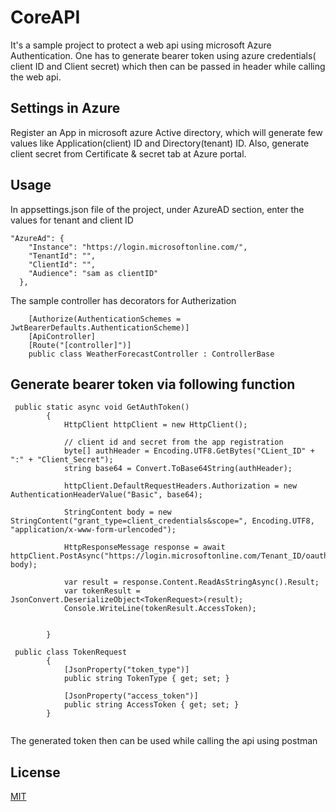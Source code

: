 # CoreAPI

It's a sample project to protect a web api using microsoft Azure Authentication. One has to generate bearer token using azure credentials( client ID and Client secret) which then can be passed in header while calling the web api.  

## Settings in Azure

Register an App in microsoft azure Active directory, which will generate few values like Application(client) ID and Directory(tenant) ID.
Also, generate client secret from Certificate & secret tab at Azure portal.


## Usage

In appsettings.json file of the project, under AzureAD section, enter the values for tenant and client ID
```
"AzureAd": {
    "Instance": "https://login.microsoftonline.com/",
    "TenantId": "",
    "ClientId": "",
    "Audience": "sam as clientID"
  },
```
The sample controller has decorators for Autherization
```
    [Authorize(AuthenticationSchemes = JwtBearerDefaults.AuthenticationScheme)]  
    [ApiController]
    [Route("[controller]")]
    public class WeatherForecastController : ControllerBase
```
## Generate bearer token via following function
```
 public static async void GetAuthToken()
        {
            HttpClient httpClient = new HttpClient();

            // client id and secret from the app registration
            byte[] authHeader = Encoding.UTF8.GetBytes("CLient_ID" + ":" + "Client_Secret");
            string base64 = Convert.ToBase64String(authHeader);

            httpClient.DefaultRequestHeaders.Authorization = new AuthenticationHeaderValue("Basic", base64);

            StringContent body = new StringContent("grant_type=client_credentials&scope=", Encoding.UTF8, "application/x-www-form-urlencoded");

            HttpResponseMessage response = await httpClient.PostAsync("https://login.microsoftonline.com/Tenant_ID/oauth2/token", body);

            var result = response.Content.ReadAsStringAsync().Result;
            var tokenResult = JsonConvert.DeserializeObject<TokenRequest>(result);
            Console.WriteLine(tokenResult.AccessToken);


        }

 public class TokenRequest
        {
            [JsonProperty("token_type")]
            public string TokenType { get; set; }

            [JsonProperty("access_token")]
            public string AccessToken { get; set; }
        }


```

The generated token then can be used while calling the api using postman

## License
[MIT](https://choosealicense.com/licenses/mit/)
